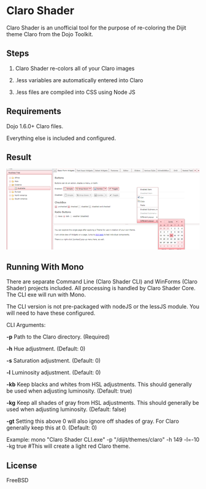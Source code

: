 # Claro Shader

Claro Shader is an unofficial tool for the purpose of re-coloring the Dijit theme Claro from the Dojo Toolkit.

## Steps

1. Claro Shader re-colors all of your Claro images

2. .less variables are automatically entered into Claro

3. .less files are compiled into CSS using Node JS

## Requirements

Dojo 1.6.0+ Claro files.

Everything else is included and configured.

## Result

![Claro-Shader](https://github.com/noxryan/Claro-Shader/raw/master/result.png)

## Running With Mono

There are separate Command Line (Claro Shader CLI) and WinForms (Claro Shader) projects included. All processing is handled by Claro Shader Core. The CLI exe will run with Mono.

The CLI version is not pre-packaged with nodeJS or the lessJS module. You will need to have these configured.

CLI Arguments:

**-p**  Path to the Claro directory. (Required)

**-h**  Hue adjustment. (Default: 0)

**-s**  Saturation adjustment. (Default: 0)

**-l**  Luminosity adjustment. (Default: 0)

**-kb** Keep blacks and whites from HSL adjustments. This should generally be used when adjusting luminosity. (Default: true)

**-kg** Keep all shades of gray from HSL adjustments. This should generally be used when adjusting luminosity. (Default: false)

**-gt** Setting this above 0 will also ignore off shades of gray. For Claro generally keep this at 0. (Default: 0)

Example: mono "Claro Shader CLI.exe" -p "/dijit/themes/claro" -h 149 -l=-10 -kg true      #This will create a light red Claro theme.

## License

FreeBSD